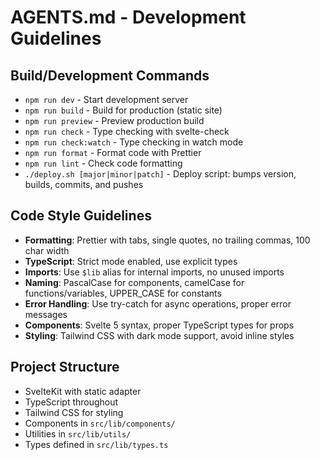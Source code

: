 # AGENTS.md - Development Guidelines

## Build/Development Commands

- `npm run dev` - Start development server
- `npm run build` - Build for production (static site)
- `npm run preview` - Preview production build
- `npm run check` - Type checking with svelte-check
- `npm run check:watch` - Type checking in watch mode
- `npm run format` - Format code with Prettier
- `npm run lint` - Check code formatting
- `./deploy.sh [major|minor|patch]` - Deploy script: bumps version, builds, commits, and pushes

## Code Style Guidelines

- **Formatting**: Prettier with tabs, single quotes, no trailing commas, 100 char width
- **TypeScript**: Strict mode enabled, use explicit types
- **Imports**: Use `$lib` alias for internal imports, no unused imports
- **Naming**: PascalCase for components, camelCase for functions/variables, UPPER_CASE for constants
- **Error Handling**: Use try-catch for async operations, proper error messages
- **Components**: Svelte 5 syntax, proper TypeScript types for props
- **Styling**: Tailwind CSS with dark mode support, avoid inline styles

## Project Structure

- SvelteKit with static adapter
- TypeScript throughout
- Tailwind CSS for styling
- Components in `src/lib/components/`
- Utilities in `src/lib/utils/`
- Types defined in `src/lib/types.ts`
